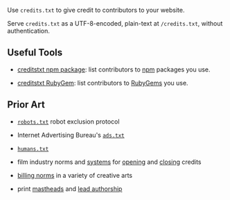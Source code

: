 Use `credits.txt` to give credit to contributors to your website.

Serve `credits.txt` as a UTF-8-encoded, plain-text at `/credits.txt`, without authentication.

## Useful Tools

- [creditstxt npm package](https://www.npmjs.com/package/creditstxt): list contributors to [npm](https://www.npmjs.com) packages you use.

- [creditstxt RubyGem](https://rubygems.org/gems/creditstxt): list contributors to [RubyGems](https://rubygems.org) you use.

## Prior Art

- [`robots.txt`](https://en.wikipedia.org/wiki/Robots_exclusion_standard) robot exclusion protocol

- Internet Advertising Bureau's [`ads.txt`](https://en.wikipedia.org/wiki/Ads.txt)

- [`humans.txt`](http://humanstxt.org/)

- film industry norms and [systems](https://en.wikipedia.org/wiki/WGA_screenwriting_credit_system) for [opening](https://en.wikipedia.org/wiki/Opening_credits) and [closing](https://en.wikipedia.org/wiki/Closing_credits) credits

- [billing norms](https://en.wikipedia.org/wiki/Billing_(performing_arts)) in a variety of creative arts

- print [mastheads](https://en.wikipedia.org/wiki/Masthead_(publishing)) and [lead authorship](https://en.wikipedia.org/wiki/Lead_author)

